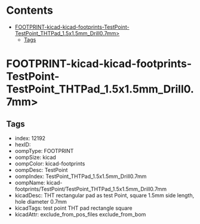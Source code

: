 



Contents
========

* [FOOTPRINT-kicad-kicad-footprints-TestPoint-TestPoint_THTPad_1.5x1.5mm_Drill0.7mm>](#footprint-kicad-kicad-footprints-testpoint-testpoint_thtpad_15x15mm_drill07mm)
	* [Tags](#tags)

# FOOTPRINT-kicad-kicad-footprints-TestPoint-TestPoint_THTPad_1.5x1.5mm_Drill0.7mm>

## Tags

- index: 12192
- hexID: 
- oompType: FOOTPRINT
- oompSize: kicad
- oompColor: kicad-footprints
- oompDesc: TestPoint
- oompIndex: TestPoint_THTPad_1.5x1.5mm_Drill0.7mm
- oompName: kicad-footprints/TestPoint/TestPoint_THTPad_1.5x1.5mm_Drill0.7mm
- kicadDesc: THT rectangular pad as test Point, square 1.5mm side length, hole diameter 0.7mm
- kicadTags: test point THT pad rectangle square
- kicadAttr: exclude_from_pos_files exclude_from_bom
